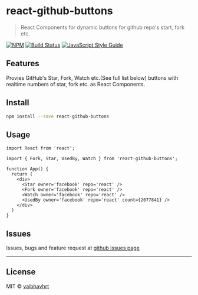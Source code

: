 # react-github-buttons

> React Components for dynamic buttons for github repo's start, fork etc.

[![NPM](https://img.shields.io/npm/v/react-github-buttons.svg)](https://www.npmjs.com/package/react-github-buttons)
[![Build Status](https://travis-ci.com/vaibhavhrt/react-github-buttons.svg?branch=master)](https://travis-ci.com/vaibhavhrt/react-github-buttons)
[![JavaScript Style Guide](https://img.shields.io/badge/code_style-standard-brightgreen.svg)](https://standardjs.com)

## Features

Provies GitHub's Star, Fork, Watch etc.(See full list below) buttons with realtime numbers of star, fork etc. as React Components.

## Install

```bash
npm install --save react-github-buttons
```

## Usage

```tsx
import React from 'react';

import { Fork, Star, UsedBy, Watch } from 'react-github-buttons';

function App() {
  return (
    <div>
      <Star owner='facebook' repo='react' />
      <Fork owner='facebook' repo='react' />
      <Watch owner='facebook' repo='react' />
      <UsedBy owner='facebook' repo='react' count={2077841} />
    </div>
  )
}
```

## Issues

Issues, bugs and feature request at [github issues page](https://github.com/vaibhavhrt/react-github-buttons/issues)

-----------------------------------------------------------------------------------------------------------

## License

MIT © [vaibhavhrt](https://github.com/vaibhavhrt)

